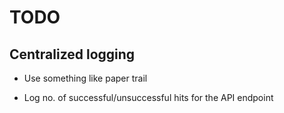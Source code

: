 # TODO

## Centralized logging

* Use something like paper trail

* Log no. of successful/unsuccessful hits for the API endpoint
